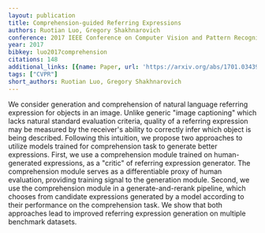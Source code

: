 ```yaml
---
layout: publication
title: Comprehension-guided Referring Expressions
authors: Ruotian Luo, Gregory Shakhnarovich
conference: 2017 IEEE Conference on Computer Vision and Pattern Recognition (CVPR)
year: 2017
bibkey: luo2017comprehension
citations: 148
additional_links: [{name: Paper, url: 'https://arxiv.org/abs/1701.03439'}]
tags: ["CVPR"]
short_authors: Ruotian Luo, Gregory Shakhnarovich
---
```

We consider generation and comprehension of natural language referring
expression for objects in an image. Unlike generic "image captioning" which
lacks natural standard evaluation criteria, quality of a referring expression
may be measured by the receiver's ability to correctly infer which object is
being described. Following this intuition, we propose two approaches to utilize
models trained for comprehension task to generate better expressions. First, we
use a comprehension module trained on human-generated expressions, as a
"critic" of referring expression generator. The comprehension module serves as
a differentiable proxy of human evaluation, providing training signal to the
generation module. Second, we use the comprehension module in a
generate-and-rerank pipeline, which chooses from candidate expressions
generated by a model according to their performance on the comprehension task.
We show that both approaches lead to improved referring expression generation
on multiple benchmark datasets.